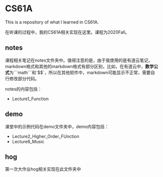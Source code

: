 # CS61A
This is a repository of what I learned in CS61A.

在听课的过程中，我的CS61A相关实现在这里。课程为2020Fall。

## notes
课程相关笔记在notes文件夹中。值得注意的是，由于我使用的是有道云笔记，markdown格式和其他的markdown格式有部分区别，比如，在有道云中，**数学公式**为\```math```和\`$$`，所以在其他软件中，markdown可能显示不正常，需要自行修改部分代码。

notes的内容包括：
- Lecture1_Function

## demo
课堂中的示例代码在demo文件夹中，demo内容包括：
- Lecture2_Higher_Order_FUnction
- Lecture6_Music

## hog
第一次大作业hog相关实现在此文件夹中
